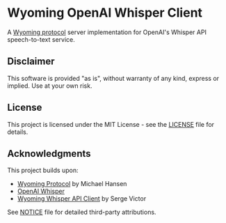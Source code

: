# Wyoming OpenAI Whisper Client

A [Wyoming protocol](https://github.com/rhasspy/wyoming) server implementation for OpenAI's Whisper API speech-to-text service.

## Disclaimer

This software is provided "as is", without warranty of any kind, express or implied. Use at your own risk.

## License

This project is licensed under the MIT License - see the [LICENSE](LICENSE) file for details.

## Acknowledgments

This project builds upon:
- [Wyoming Protocol](https://github.com/rhasspy/wyoming) by Michael Hansen
- [OpenAI Whisper](https://github.com/openai/whisper)
- [Wyoming Whisper API Client](https://github.com/ser/wyoming-whisper-api-client) by Serge Victor

See [NOTICE](NOTICE) file for detailed third-party attributions.

